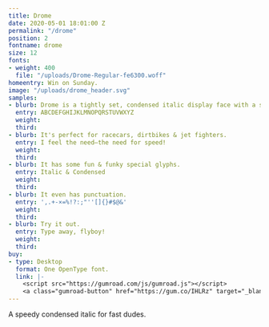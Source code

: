```yaml
---
title: Drome
date: 2020-05-01 18:01:00 Z
permalink: "/drome"
position: 2
fontname: drome
size: 12
fonts:
- weight: 400
  file: "/uploads/Drome-Regular-fe6300.woff"
homeentry: Win on Sunday.
image: "/uploads/drome_header.svg"
samples:
- blurb: Drome is a tightly set, condensed italic display face with a speedy nature.
  entry: ABCDEFGHIJKLMNOPQRSTUVWXYZ
  weight: 
  third: 
- blurb: It's perfect for racecars, dirtbikes & jet fighters.
  entry: I feel the need—the need for speed!
  weight: 
  third: 
- blurb: It has some fun & funky special glyphs.
  entry: Italic & Condensed
  weight: 
  third: 
- blurb: It even has punctuation.
  entry: ',.+-×=%!?:;"''[]{}#$@&'
  weight: 
  third: 
- blurb: Try it out.
  entry: Type away, flyboy!
  weight: 
  third: 
buy:
- type: Desktop
  format: One OpenType font.
  link: |-
    <script src="https://gumroad.com/js/gumroad.js"></script>
    <a class="gumroad-button" href="https://gum.co/IHLRz" target="_blank" data-gumroad-single-product="true">Name Your Price | Buy Now</a>
---
```


A speedy condensed italic for fast dudes.
